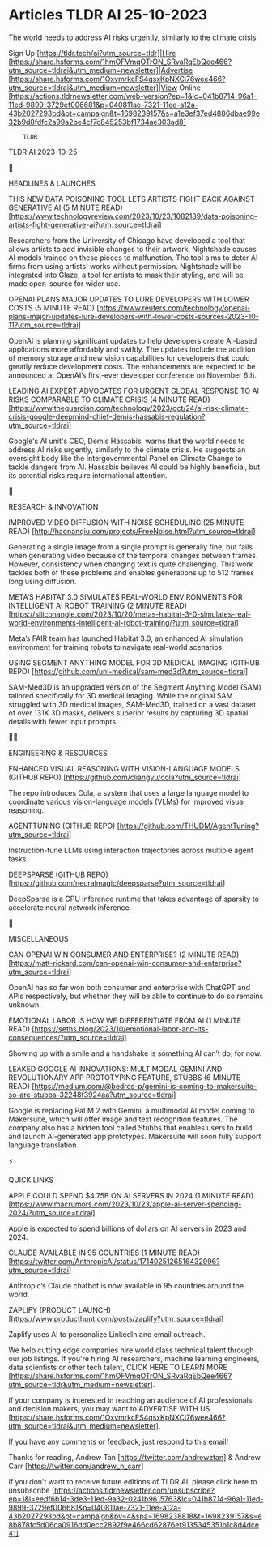 # Articles TLDR AI 25-10-2023

The world needs to address AI risks urgently, similarly to the climate
crisis  

Sign Up [https://tldr.tech/ai?utm_source=tldr]|Hire
[https://share.hsforms.com/1hmOFVmqOTrON_SRvaRqEbQee466?utm_source=tldrai&utm_medium=newsletter]|Advertise
[https://share.hsforms.com/1OxvmrkcFS4qsxKpNXCi76wee466?utm_source=tldrai&utm_medium=newsletter]|View
Online
[https://actions.tldrnewsletter.com/web-version?ep=1&lc=041b8714-96a1-11ed-9899-3729ef006681&p=040811ae-7321-11ee-a12a-43b2027293bd&pt=campaign&t=1698239157&s=a1e3ef37ed4886dbae99e32b9d8fdfc2a99a2be4cf7c845253bf1734ae303ad8]


		TLDR 

TLDR AI 2023-10-25

🚀 

HEADLINES & LAUNCHES

 THIS NEW DATA POISONING TOOL LETS ARTISTS FIGHT BACK AGAINST
GENERATIVE AI (5 MINUTE READ)
[https://www.technologyreview.com/2023/10/23/1082189/data-poisoning-artists-fight-generative-ai?utm_source=tldrai]


 Researchers from the University of Chicago have developed a tool that
allows artists to add invisible changes to their artwork. Nightshade
causes AI models trained on these pieces to malfunction. The tool aims
to deter AI firms from using artists' works without permission.
Nightshade will be integrated into Glaze, a tool for artists to mask
their styling, and will be made open-source for wider use. 

 OPENAI PLANS MAJOR UPDATES TO LURE DEVELOPERS WITH LOWER COSTS (5
MINUTE READ)
[https://www.reuters.com/technology/openai-plans-major-updates-lure-developers-with-lower-costs-sources-2023-10-11?utm_source=tldrai]


 OpenAI is planning significant updates to help developers create
AI-based applications more affordably and swiftly. The updates include
the addition of memory storage and new vision capabilities for
developers that could greatly reduce development costs. The
enhancements are expected to be announced at OpenAI’s first-ever
developer conference on November 6th. 

 LEADING AI EXPERT ADVOCATES FOR URGENT GLOBAL RESPONSE TO AI RISKS
COMPARABLE TO CLIMATE CRISIS (4 MINUTE READ)
[https://www.theguardian.com/technology/2023/oct/24/ai-risk-climate-crisis-google-deepmind-chief-demis-hassabis-regulation?utm_source=tldrai]


 Google's AI unit's CEO, Demis Hassabis, warns that the world needs to
address AI risks urgently, similarly to the climate crisis. He
suggests an oversight body like the Intergovernmental Panel on Climate
Change to tackle dangers from AI. Hassabis believes AI could be highly
beneficial, but its potential risks require international attention. 

🧠 

RESEARCH & INNOVATION

 IMPROVED VIDEO DIFFUSION WITH NOISE SCHEDULING (25 MINUTE READ)
[http://haonanqiu.com/projects/FreeNoise.html?utm_source=tldrai] 

 Generating a single image from a single prompt is generally fine, but
fails when generating video because of the temporal changes between
frames. However, consistency when changing text is quite challenging.
This work tackles both of these problems and enables generations up to
512 frames long using diffusion. 

 META’S HABITAT 3.0 SIMULATES REAL-WORLD ENVIRONMENTS FOR
INTELLIGENT AI ROBOT TRAINING (2 MINUTE READ)
[https://siliconangle.com/2023/10/20/metas-habitat-3-0-simulates-real-world-environments-intelligent-ai-robot-training/?utm_source=tldrai]


 Meta’s FAIR team has launched Habitat 3.0, an enhanced AI
simulation environment for training robots to navigate real-world
scenarios. 

 USING SEGMENT ANYTHING MODEL FOR 3D MEDICAL IMAGING (GITHUB REPO)
[https://github.com/uni-medical/sam-med3d?utm_source=tldrai] 

 SAM-Med3D is an upgraded version of the Segment Anything Model (SAM)
tailored specifically for 3D medical imaging. While the original SAM
struggled with 3D medical images, SAM-Med3D, trained on a vast dataset
of over 131K 3D masks, delivers superior results by capturing 3D
spatial details with fewer input prompts. 

🧑‍💻 

ENGINEERING & RESOURCES

 ENHANCED VISUAL REASONING WITH VISION-LANGUAGE MODELS (GITHUB REPO)
[https://github.com/cliangyu/cola?utm_source=tldrai] 

 The repo introduces Cola, a system that uses a large language model
to coordinate various vision-language models (VLMs) for improved
visual reasoning. 

 AGENTTUNING (GITHUB REPO)
[https://github.com/THUDM/AgentTuning?utm_source=tldrai] 

 Instruction-tune LLMs using interaction trajectories across multiple
agent tasks. 

 DEEPSPARSE (GITHUB REPO)
[https://github.com/neuralmagic/deepsparse?utm_source=tldrai] 

 DeepSparse is a CPU inference runtime that takes advantage of
sparsity to accelerate neural network inference. 

🎁 

MISCELLANEOUS

 CAN OPENAI WIN CONSUMER AND ENTERPRISE? (2 MINUTE READ)
[https://matt-rickard.com/can-openai-win-consumer-and-enterprise?utm_source=tldrai]


 OpenAI has so far won both consumer and enterprise with ChatGPT and
APIs respectively, but whether they will be able to continue to do so
remains unknown. 

 EMOTIONAL LABOR IS HOW WE DIFFERENTIATE FROM AI (1 MINUTE READ)
[https://seths.blog/2023/10/emotional-labor-and-its-consequences/?utm_source=tldrai]


 Showing up with a smile and a handshake is something AI can’t do,
for now. 

 LEAKED GOOGLE AI INNOVATIONS: MULTIMODAL GEMINI AND REVOLUTIONARY APP
PROTOTYPING FEATURE, STUBBS (6 MINUTE READ)
[https://medium.com/@bedros-p/gemini-is-coming-to-makersuite-so-are-stubbs-32248f3924aa?utm_source=tldrai]


 Google is replacing PaLM 2 with Gemini, a multimodal AI model coming
to Makersuite, which will offer image and text recognition features.
The company also has a hidden tool called Stubbs that enables users to
build and launch AI-generated app prototypes. Makersuite will soon
fully support language translation. 

⚡ 

QUICK LINKS

 APPLE COULD SPEND $4.75B ON AI SERVERS IN 2024 (1 MINUTE READ)
[https://www.macrumors.com/2023/10/23/apple-ai-server-spending-2024/?utm_source=tldrai]


 Apple is expected to spend billions of dollars on AI servers in 2023
and 2024. 

 CLAUDE AVAILABLE IN 95 COUNTRIES (1 MINUTE READ)
[https://twitter.com/AnthropicAI/status/1714025126516432996?utm_source=tldrai]


 Anthropic’s Claude chatbot is now available in 95 countries around
the world. 

 ZAPLIFY (PRODUCT LAUNCH)
[https://www.producthunt.com/posts/zaplify?utm_source=tldrai] 

 Zaplify uses AI to personalize LinkedIn and email outreach. 

 We help cutting edge companies hire world class technical talent
through our job listings. If you're hiring AI researchers, machine
learning engineers, data scientists or other tech talent, CLICK HERE
TO LEARN MORE
[https://share.hsforms.com/1hmOFVmqOTrON_SRvaRqEbQee466?utm_source=tldr&utm_medium=newsletter].


If your company is interested in reaching an audience of AI
professionals and decision makers, you may want to ADVERTISE WITH US
[https://share.hsforms.com/1OxvmrkcFS4qsxKpNXCi76wee466?utm_source=tldrai&utm_medium=newsletter].


If you have any comments or feedback, just respond to this email! 

Thanks for reading, 
Andrew Tan [https://twitter.com/andrewztan] & Andrew Carr
[https://twitter.com/andrew_n_carr] 

If you don't want to receive future editions of TLDR AI, please click
here to unsubscribe
[https://actions.tldrnewsletter.com/unsubscribe?ep=1&l=eedf6b14-3de3-11ed-9a32-0241b9615763&lc=041b8714-96a1-11ed-9899-3729ef006681&p=040811ae-7321-11ee-a12a-43b2027293bd&pt=campaign&pv=4&spa=1698238818&t=1698239157&s=e8b878fc5d06ca0916dd0ecc2892f9e466cd62876ef9135345351b1c8d4dce41].


 